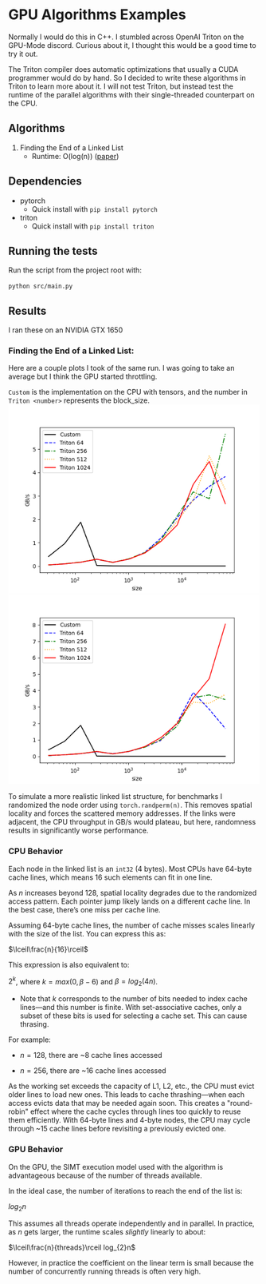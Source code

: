 # GPU Algorithms Examples
Normally I would do this in C++. I stumbled across OpenAI Triton on the GPU-Mode discord. 
Curious about it, I thought this would be a good time to try it out.

The Triton compiler does automatic optimizations that usually a CUDA programmer would do by hand. So I decided to write these algorithms in Triton to learn more about it. I will not test Triton, but instead test the runtime of the parallel algorithms with their single-threaded counterpart on the CPU. 

## Algorithms
1. Finding the End of a Linked List 
    - Runtime: O(log(n)) ([paper](https://rsim.cs.illinois.edu/arch/qual_papers/systems/3.pdf))

## Dependencies
- pytorch
  - Quick install with `pip install pytorch`
- triton
  - Quick install with `pip install triton`

## Running the tests
Run the script from the project root with: 

`python src/main.py`

## Results
I ran these on an NVIDIA GTX 1650

### Finding the End of a Linked List:

  Here are a couple plots I took of the same run. I was going to take an average but I think the GPU started throttling. 
  
  `Custom` is the implementation on the CPU with tensors, and the number in `Triton <number>` represents the block_size.
  ![Finding the End of a Linked List results](images/benchmarks/fast_eof_ll/Finding%20the%20End%20of%20a%20Linked%20List%20Performance(1).png)
  ![Finding the End of a Linked List results](images/benchmarks/fast_eof_ll/Finding%20the%20End%20of%20a%20Linked%20List%20Performance(2).png)

  To simulate a more realistic linked list structure, for benchmarks I randomized the node order using `torch.randperm(n)`. This removes spatial locality and forces the scattered memory addresses. If the links were adjacent, the CPU throughput in GB/s would plateau, but here, randomness results in significantly worse performance.

### CPU Behavior
  Each node in the linked list is an `int32` (4 bytes). Most CPUs have 64-byte cache lines, which means 16 such elements can fit in one line.

  As $n$ increases beyond 128, spatial locality degrades due to the randomized access pattern. Each pointer jump likely lands on a different cache line. In the best case, there’s one miss per cache line.

  Assuming 64-byte cache lines, the number of cache misses scales linearly with the size of the list. You can express this as:

  $\lceil\frac{n}{16}\rceil$

  This expression is also equivalent to:

  $2^{k}$, where $k=max(0, \beta-6)$ and $\beta=log_{2}(4n)$. 
  
  - Note that $k$ corresponds to the number of bits needed to index cache lines&mdash;and this number is finite. With set-associative caches, only a subset of these bits is used for selecting a cache set. This can cause thrasing.
  
  For example:

  - $n=128$, there are ~8 cache lines accessed

  - $n=256$, there are ~16 cache lines accessed
  
  As the working set exceeds the capacity of L1, L2, etc., the CPU must evict older lines to load new ones. This leads to cache thrashing&mdash;when each access evicts data that may be needed again soon. This creates a "round-robin" effect where the cache cycles through lines too quickly to reuse them efficiently. With 64-byte lines and 4-byte nodes, the CPU may cycle through ~15 cache lines before revisiting a previously evicted one.

  ### GPU Behavior
  On the GPU, the SIMT execution model used with the algorithm is advantageous because of the number of threads available. 
  
  In the ideal case, the number of iterations to reach the end of the list is:

  $log_{2}n$ 
  
  This assumes all threads operate independently and in parallel. In practice, as $n$ gets larger, the runtime scales *slightly* linearly to about:
  
  $\lceil\frac{n}{threads}\rceil log_{2}n$ 
   
  However, in practice the coefficient on the linear term is small because the number of concurrently running threads is often very high.